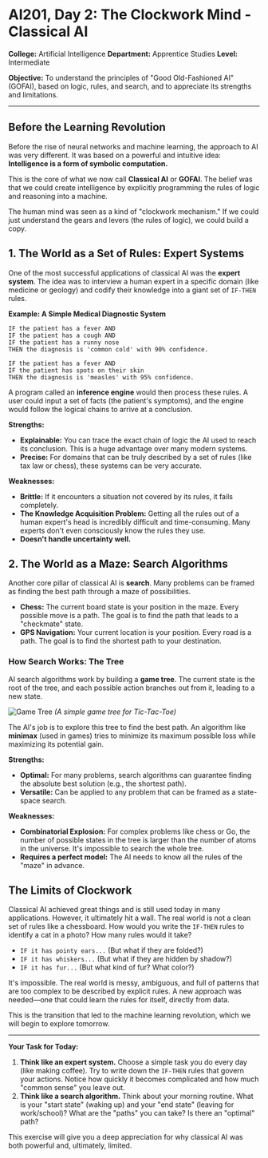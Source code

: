 # AI201, Day 2: The Clockwork Mind - Classical AI

**College:** Artificial Intelligence
**Department:** Apprentice Studies
**Level:** Intermediate

**Objective:** To understand the principles of "Good Old-Fashioned AI" (GOFAI), based on logic, rules, and search, and to appreciate its strengths and limitations.

---

## Before the Learning Revolution

Before the rise of neural networks and machine learning, the approach to AI was very different. It was based on a powerful and intuitive idea: **Intelligence is a form of symbolic computation.**

This is the core of what we now call **Classical AI** or **GOFAI**. The belief was that we could create intelligence by explicitly programming the rules of logic and reasoning into a machine.

The human mind was seen as a kind of "clockwork mechanism." If we could just understand the gears and levers (the rules of logic), we could build a copy.

## 1. The World as a Set of Rules: Expert Systems

One of the most successful applications of classical AI was the **expert system**. The idea was to interview a human expert in a specific domain (like medicine or geology) and codify their knowledge into a giant set of `IF-THEN` rules.

**Example: A Simple Medical Diagnostic System**

```
IF the patient has a fever AND
IF the patient has a cough AND
IF the patient has a runny nose
THEN the diagnosis is 'common cold' with 90% confidence.

IF the patient has a fever AND
IF the patient has spots on their skin
THEN the diagnosis is 'measles' with 95% confidence.
```

A program called an **inference engine** would then process these rules. A user could input a set of facts (the patient's symptoms), and the engine would follow the logical chains to arrive at a conclusion.

**Strengths:**
*   **Explainable:** You can trace the exact chain of logic the AI used to reach its conclusion. This is a huge advantage over many modern systems.
*   **Precise:** For domains that can be truly described by a set of rules (like tax law or chess), these systems can be very accurate.

**Weaknesses:**
*   **Brittle:** If it encounters a situation not covered by its rules, it fails completely.
*   **The Knowledge Acquisition Problem:** Getting all the rules out of a human expert's head is incredibly difficult and time-consuming. Many experts don't even consciously know the rules they use.
*   **Doesn't handle uncertainty well.**

## 2. The World as a Maze: Search Algorithms

Another core pillar of classical AI is **search**. Many problems can be framed as finding the best path through a maze of possibilities.

*   **Chess:** The current board state is your position in the maze. Every possible move is a path. The goal is to find the path that leads to a "checkmate" state.
*   **GPS Navigation:** Your current location is your position. Every road is a path. The goal is to find the shortest path to your destination.

### How Search Works: The Tree

AI search algorithms work by building a **game tree**. The current state is the root of the tree, and each possible action branches out from it, leading to a new state.

![Game Tree](https://upload.wikimedia.org/wikipedia/commons/thumb/e/e3/Tictactoe-tree.svg/1024px-Tictactoe-tree.svg.png)
*(A simple game tree for Tic-Tac-Toe)*

The AI's job is to explore this tree to find the best path. An algorithm like **minimax** (used in games) tries to minimize its maximum possible loss while maximizing its potential gain.

**Strengths:**
*   **Optimal:** For many problems, search algorithms can guarantee finding the absolute best solution (e.g., the shortest path).
*   **Versatile:** Can be applied to any problem that can be framed as a state-space search.

**Weaknesses:**
*   **Combinatorial Explosion:** For complex problems like chess or Go, the number of possible states in the tree is larger than the number of atoms in the universe. It's impossible to search the whole tree.
*   **Requires a perfect model:** The AI needs to know all the rules of the "maze" in advance.

## The Limits of Clockwork

Classical AI achieved great things and is still used today in many applications. However, it ultimately hit a wall. The real world is not a clean set of rules like a chessboard. How would you write the `IF-THEN` rules to identify a cat in a photo? How many rules would it take?

*   `IF it has pointy ears...` (But what if they are folded?)
*   `IF it has whiskers...` (But what if they are hidden by shadow?)
*   `IF it has fur...` (But what kind of fur? What color?)

It's impossible. The real world is messy, ambiguous, and full of patterns that are too complex to be described by explicit rules. A new approach was needed—one that could learn the rules for itself, directly from data.

This is the transition that led to the machine learning revolution, which we will begin to explore tomorrow.

---

**Your Task for Today:**

1.  **Think like an expert system.** Choose a simple task you do every day (like making coffee). Try to write down the `IF-THEN` rules that govern your actions. Notice how quickly it becomes complicated and how much "common sense" you leave out.
2.  **Think like a search algorithm.** Think about your morning routine. What is your "start state" (waking up) and your "end state" (leaving for work/school)? What are the "paths" you can take? Is there an "optimal" path?

This exercise will give you a deep appreciation for why classical AI was both powerful and, ultimately, limited.
